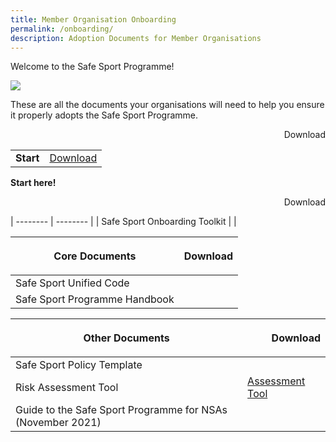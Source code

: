 ```yaml
---
title: Member Organisation Onboarding
permalink: /onboarding/
description: Adoption Documents for Member Organisations
---
```

Welcome to the Safe Sport Programme!

![](/images/TK(600%20×%20800%20px).png)

These are all the documents your organisations will need to help you ensure it properly adopts the Safe Sport Programme.

<p style="text-align:right">Download</p>

<table>
	<tbody><tr>
		<td>
			<b>
				Start
			</b>
			</td>
				<td style="text-align:right">
					<a href="google.com">
					Download
					</a>
			</td>
	</tr>
</tbody></table>

**Start here!** <p style="text-align:right"> Download </p> 
| -------- | -------- | 
| Safe Sport Onboarding Toolkit   | [](/files/Safe%20Sport%20Programme%20Onboarding%20Toolkit_final.pdf)     | 

| **Core Documents** | <p style="text-align:right">Download</p> | 
| -------- | -------- | 
| Safe Sport Unified Code   | [](/files/Safe%20Sport%20Unified%20Code%20v4.pdf)     |
| Safe Sport Programme Handbook   |  [](/files/Safe%20Sport%20Programme%20Handbook%20101.pdf)    | 

| **Other Documents** | <p style="text-align:right">Download</p> | 
| -------- | -------- | 
| Safe Sport Policy Template    | [](/files/Safe%20Sport%20Policy%20Template.pdf)     |
| Risk Assessment Tool   | [Assessment Tool](https://go.gov.sg/riskassessment)    | 
| Guide to the Safe Sport Programme for NSAs (November 2021)  | [](/files/NSA%20Guide%20to%20the%20Safe%20Sport%20Programme.pdf)    |